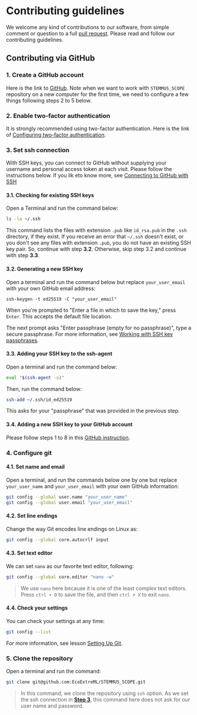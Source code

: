# Contributing guidelines

We welcome any kind of contributions to our software, from simple
comment or question to a full [pull
request](https://help.github.com/articles/about-pull-requests/). Please
read and follow our contributing guidelines.

## Contributing via GitHub

### 1. Create a GitHub account

Here is the link to [GitHub](https://github.com/). Note when we want to
work with `STEMMUS_SCOPE` repository on a new computer for the first time, we need
to configure a few things following steps 2 to 5 below.

### 2. Enable two-factor authentication

It is strongly recommended using two-factor authentication. Here is the link of
[Configuring two-factor
authentication](https://docs.github.com/en/authentication/securing-your-account-with-two-factor-authentication-2fa/configuring-two-factor-authentication).

### 3. Set ssh connection

With SSH keys, you can connect to GitHub without supplying your username and
personal access token at each visit. Please follow the instructions below. If
you lik eto know more, see [Connecting to GitHub with
SSH](https://docs.github.com/en/authentication/connecting-to-github-with-ssh)

#### 3.1. Checking for existing SSH keys

Open a Terminal and run the command below: 

```bash
ls -la ~/.ssh
```

This command lists the files with extension `.pub` like `id_rsa.pub` in the
`.ssh` directory, if they exist. If you receive an error that `~/.ssh` doesn't
exist, or you don't see any files with extension `.pub`, you do not have an
existing SSH key pair. So, continue with step **3.2**. Otherwise, skip step 3.2 and
continue with step **3.3**.

#### 3.2. Generating a new SSH key

Open a terminal and run the command below but replace `your_user_email` with
your own GitHub email address:

```ssh
ssh-keygen -t ed25519 -C "your_user_email"
```

When you're prompted to "Enter a file in which to save the key," press `Enter`.
This accepts the default file location.

The next prompt asks "Enter passphrase (empty for no passphrase)", type a secure
passphrase. For more information, see [Working with SSH key
passphrases](https://docs.github.com/en/articles/working-with-ssh-key-passphrases).

#### 3.3. Adding your SSH key to the ssh-agent

Open a terminal and run the command below:

```bash
eval "$(ssh-agent -s)"
```

Then, run the command below:

```bash
ssh-add ~/.ssh/id_ed25519
```

This asks for your "passphrase" that was provided in the previous step. 

#### 3.4. Adding a new SSH key to your GitHub account

Please follow steps 1 to 8 in this [GitHub
instruction](https://docs.github.com/en/authentication/connecting-to-github-with-ssh/adding-a-new-ssh-key-to-your-github-account).

### 4. Configure git

#### 4.1. Set name and email

Open a terminal, and run the commands below one by one but replace
`your_user_name` and `your_user_email` with your own GitHub information:

```bash
git config --global user.name "your_user_name"
git config --global user.email "your_user_email"
```

#### 4.2. Set line endings

Change the way Git encodes line endings on Linux as:

```bash
git config --global core.autocrlf input
```

#### 4.3. Set text editor

We can set `nano` as our favorite text editor, following:

```bash
git config --global core.editor "nano -w"
```

> We use `nano` here because it is one of the least complex text editors. Press
> `ctrl + O` to save the file, and then `ctrl + X` to exit `nano`.

#### 4.4. Check your settings

You can check your settings at any time:

```bash
git config --list
```

For more information, see lesson [Setting Up
Git](https://swcarpentry.github.io/git-novice/02-setup/index.html).

### 5. Clone the repository

Open a terminal and run the command:

```bash
git clone git@github.com:EcoExtreML/STEMMUS_SCOPE.git
```

> In this command, we clone the repository using `ssh` option. As we set the ssh
connection in [**Step 3**](#3.-Set-ssh-connection), this command here does not ask for our user name and
password. 